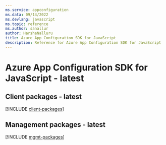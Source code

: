 ```yaml
---
ms.service: appconfiguration
ms.data: 09/14/2022
ms.devlang: javascript
ms.topic: reference
ms.author: sanallur
author: HarshaNalluru
title: Azure App Configuration SDK for JavaScript
description: Reference for Azure App Configuration SDK for JavaScript
---
```

# Azure App Configuration SDK for JavaScript - latest

## Client packages - latest
[!INCLUDE [client-packages](app-configuration-client-index.md)]
## Management packages - latest
[!INCLUDE [mgmt-packages](app-configuration-mgmt-index.md)]
